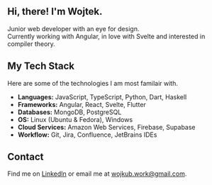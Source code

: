 ## Hi, there! I'm Wojtek.
Junior web developer with an eye for design.<br/>
Currently working with Angular, in love with Svelte and interested in compiler theory.

## My Tech Stack

Here are some of the technologies I am most familair with.

- **Languages:** JavaScript, TypeScript, Python, Dart, Haskell
- **Frameworks:** Angular, React, Svelte, Flutter
- **Databases:** MongoDB, PostgreSQL
- **OS:** Linux (Ubuntu & Fedora), Windows
- **Cloud Services:** Amazon Web Services, Firebase, Supabase
- **Workflow:** Git, Jira, Confluence, JetBrains IDEs

## Contact

Find me on [LinkedIn](https://www.linkedin.com/in/wojciech-kubicki-607197282/) or email me at wojkub.work@gmail.com.
